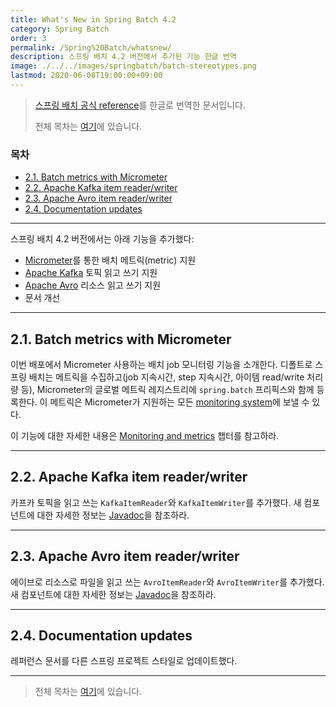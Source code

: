 ```yaml
---
title: What's New in Spring Batch 4.2
category: Spring Batch
order: 3
permalink: /Spring%20Batch/whatsnew/
description: 스프링 배치 4.2 버전에서 추가된 기능 한글 번역
image: ./../../images/springbatch/batch-stereotypes.png
lastmod: 2020-06-08T19:00:00+09:00
---
```


> [스프링 배치 공식 reference](https://docs.spring.io/spring-batch/docs/4.2.x/reference/html/index-single.html#whatsNew)를 한글로 번역한 문서입니다.
>
> 전체 목차는 [여기](https://godekdls.github.io/Spring%20Batch/contents/)에 있습니다.

### 목차

- [2.1. Batch metrics with Micrometer](#21-batch-metrics-with-micrometer)
- [2.2. Apache Kafka item reader/writer](#22-apache-kafka-item-readerwriter)
- [2.3. Apache Avro item reader/writer](#23-apache-avro-item-readerwriter)
- [2.4. Documentation updates](#24-documentation-updates)

---

스프링 배치 4.2 버전에서는 아래 기능을 추가했다:

- [Micrometer](https://micrometer.io/)를 통한 배치 메트릭(metric) 지원
- [Apache Kafka](https://kafka.apache.org/) 토픽 읽고 쓰기 지원
- [Apache Avro](https://avro.apache.org/) 리소스 읽고 쓰기 지원
- 문서 개선

---

## 2.1. Batch metrics with Micrometer

이번 배포에서 Micrometer 사용하는 배치 job 모니터링 기능을 소개한다.
디폴트로 스프링 배치는 메트릭을 수집하고(job 지속시간, step 지속시간, 아이템 read/write 처리량 등),
Micrometer의 글로벌 메트릭 레지스트리에 `spring.batch` 프리픽스와 함께 등록한다.
이 메트릭은 Micrometer가 지원하는 모든 [monitoring system](https://micrometer.io/docs/concepts#_supported_monitoring_systems)에 보낼 수 있다. 

이 기능에 대한 자세한 내용은 [Monitoring and metrics](https://godekdls.github.io/Spring%20Batch/monitoringandmetrics/) 챕터를 참고하라.

---

## 2.2. Apache Kafka item reader/writer

카프카 토픽을 읽고 쓰는 `KafkaItemReader`와 `KafkaItemWriter`를 추가했다.
새 컴포넌트에 대한 자세한 정보는 [Javadoc](https://docs.spring.io/spring-batch/docs/4.2.x/api/index.html)을 참조하라.

---

## 2.3. Apache Avro item reader/writer

에이브로 리소스로 파일을 읽고 쓰는 `AvroItemReader`와 `AvroItemWriter`를 추가했다. 
새 컴포넌트에 대한 자세한 정보는 [Javadoc](https://docs.spring.io/spring-batch/docs/4.2.x/api/index.html)을 참조하라.

---

## 2.4. Documentation updates

레퍼런스 문서를 다른 스프링 프로젝트 스타일로 업데이트했다.

---

> 전체 목차는 [여기](https://godekdls.github.io/Spring%20Batch/contents/)에 있습니다.
